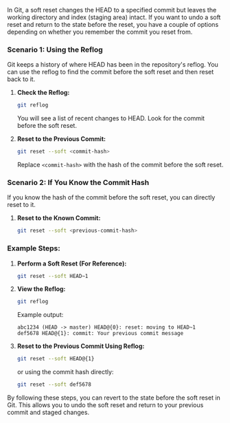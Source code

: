 In Git, a soft reset changes the HEAD to a specified commit but leaves the working directory and index (staging area) intact. If you want to undo a soft reset and return to the state before the reset, you have a couple of options depending on whether you remember the commit you reset from.

### Scenario 1: Using the Reflog

Git keeps a history of where HEAD has been in the repository's reflog. You can use the reflog to find the commit before the soft reset and then reset back to it.

1. **Check the Reflog:**
   ```sh
   git reflog
   ```

   You will see a list of recent changes to HEAD. Look for the commit before the soft reset.

2. **Reset to the Previous Commit:**
   ```sh
   git reset --soft <commit-hash>
   ```

   Replace `<commit-hash>` with the hash of the commit before the soft reset.

### Scenario 2: If You Know the Commit Hash

If you know the hash of the commit before the soft reset, you can directly reset to it.

1. **Reset to the Known Commit:**
   ```sh
   git reset --soft <previous-commit-hash>
   ```

### Example Steps:

1. **Perform a Soft Reset (For Reference):**
   ```sh
   git reset --soft HEAD~1
   ```

2. **View the Reflog:**
   ```sh
   git reflog
   ```
   Example output:
   ```
   abc1234 (HEAD -> master) HEAD@{0}: reset: moving to HEAD~1
   def5678 HEAD@{1}: commit: Your previous commit message
   ```

3. **Reset to the Previous Commit Using Reflog:**
   ```sh
   git reset --soft HEAD@{1}
   ```
   or using the commit hash directly:
   ```sh
   git reset --soft def5678
   ```

By following these steps, you can revert to the state before the soft reset in Git. This allows you to undo the soft reset and return to your previous commit and staged changes.
